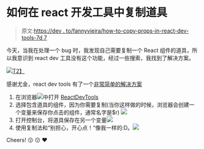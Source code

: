 # 如何在 react 开发工具中复制道具

> 原文:[https://dev . to/fannyvieira/how-to-copy-props-in-react-dev-tools-7d 7](https://dev.to/fannyvieira/how-to-copy-props-in-react-dev-tools-7d7)

今天，当我在处理一个 bug 时，我发现自己需要复制一个 React 组件的道具，所以我意识到 react dev 工具没有这个功能，经过一些搜索，我找到了解决方案。

[![](../Images/d18b1647d1c4de53f5bb8dbc7a91da4c.png)T2】](https://i.giphy.com/media/MUHNdrm3vk7MoyUsCO/giphy.gif)

感谢尤金，react dev tools 有了一个[非常简单的解决方案](https://dev.to/karataev/comment/apgk)

1.  在浏览器![](../Images/0e5ad48cf84494eea8e9d9bd548d52dd.png)中打开 [ReactDevTools](https://chrome.google.com/webstore/detail/react-developer-tools/fmkadmapgofadopljbjfkapdkoienihi?hl=en)
2.  选择包含道具的组件，因为你需要复制(当你这样做的时候，浏览器会创建一个变量来保存你点击的组件，通常名字是$r) ![](../Images/ba592eed8a17f9ae993a505a4da56d8d.png)
3.  打开控制台，将道具保存在另一个变量![](../Images/b0861667b2a20d154445d10d6ac9228c.png)
4.  使用复制法和“别担心，开心点！“像我一样的:D。![](../Images/a1545ddb6e4e83c2ecba0ab5b81d8d2a.png)

Cheers! 😗 😗 ❤️